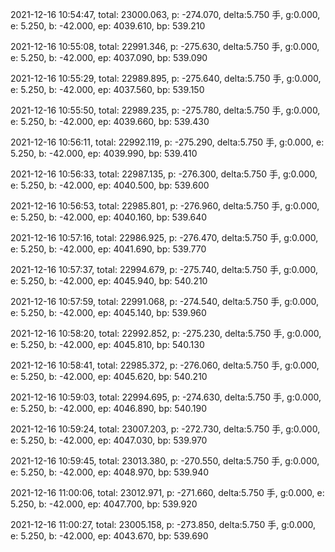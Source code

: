 2021-12-16 10:54:47, total: 23000.063, p: -274.070, delta:5.750 手, g:0.000, e: 5.250, b: -42.000, ep: 4039.610, bp: 539.210

2021-12-16 10:55:08, total: 22991.346, p: -275.630, delta:5.750 手, g:0.000, e: 5.250, b: -42.000, ep: 4037.090, bp: 539.090

2021-12-16 10:55:29, total: 22989.895, p: -275.640, delta:5.750 手, g:0.000, e: 5.250, b: -42.000, ep: 4037.560, bp: 539.150

2021-12-16 10:55:50, total: 22989.235, p: -275.780, delta:5.750 手, g:0.000, e: 5.250, b: -42.000, ep: 4039.660, bp: 539.430

2021-12-16 10:56:11, total: 22992.119, p: -275.290, delta:5.750 手, g:0.000, e: 5.250, b: -42.000, ep: 4039.990, bp: 539.410

2021-12-16 10:56:33, total: 22987.135, p: -276.300, delta:5.750 手, g:0.000, e: 5.250, b: -42.000, ep: 4040.500, bp: 539.600

2021-12-16 10:56:53, total: 22985.801, p: -276.960, delta:5.750 手, g:0.000, e: 5.250, b: -42.000, ep: 4040.160, bp: 539.640

2021-12-16 10:57:16, total: 22986.925, p: -276.470, delta:5.750 手, g:0.000, e: 5.250, b: -42.000, ep: 4041.690, bp: 539.770

2021-12-16 10:57:37, total: 22994.679, p: -275.740, delta:5.750 手, g:0.000, e: 5.250, b: -42.000, ep: 4045.940, bp: 540.210

2021-12-16 10:57:59, total: 22991.068, p: -274.540, delta:5.750 手, g:0.000, e: 5.250, b: -42.000, ep: 4045.140, bp: 539.960

2021-12-16 10:58:20, total: 22992.852, p: -275.230, delta:5.750 手, g:0.000, e: 5.250, b: -42.000, ep: 4045.810, bp: 540.130

2021-12-16 10:58:41, total: 22985.372, p: -276.060, delta:5.750 手, g:0.000, e: 5.250, b: -42.000, ep: 4045.620, bp: 540.210

2021-12-16 10:59:03, total: 22994.695, p: -274.630, delta:5.750 手, g:0.000, e: 5.250, b: -42.000, ep: 4046.890, bp: 540.190

2021-12-16 10:59:24, total: 23007.203, p: -272.730, delta:5.750 手, g:0.000, e: 5.250, b: -42.000, ep: 4047.030, bp: 539.970

2021-12-16 10:59:45, total: 23013.380, p: -270.550, delta:5.750 手, g:0.000, e: 5.250, b: -42.000, ep: 4048.970, bp: 539.940

2021-12-16 11:00:06, total: 23012.971, p: -271.660, delta:5.750 手, g:0.000, e: 5.250, b: -42.000, ep: 4047.700, bp: 539.920

2021-12-16 11:00:27, total: 23005.158, p: -273.850, delta:5.750 手, g:0.000, e: 5.250, b: -42.000, ep: 4043.670, bp: 539.690